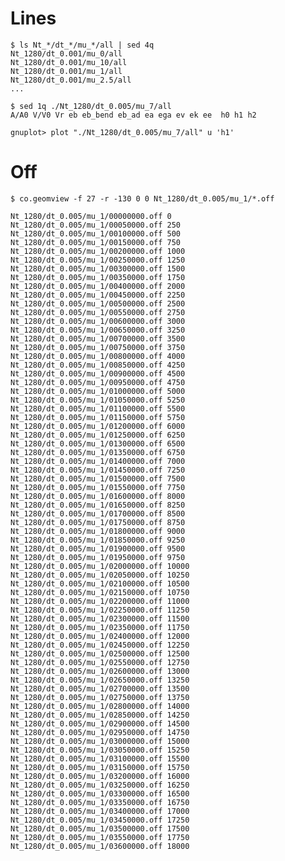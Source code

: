 # Lines

    $ ls Nt_*/dt_*/mu_*/all | sed 4q
    Nt_1280/dt_0.001/mu_0/all
    Nt_1280/dt_0.001/mu_10/all
    Nt_1280/dt_0.001/mu_1/all
    Nt_1280/dt_0.001/mu_2.5/all
	...
	
	$ sed 1q ./Nt_1280/dt_0.005/mu_7/all
	A/A0 V/V0 Vr eb eb_bend eb_ad ea ega ev ek ee  h0 h1 h2

    gnuplot> plot "./Nt_1280/dt_0.005/mu_7/all" u 'h1'

# Off

	$ co.geomview -f 27 -r -130 0 0 Nt_1280/dt_0.005/mu_1/*.off

	Nt_1280/dt_0.005/mu_1/00000000.off 0
	Nt_1280/dt_0.005/mu_1/00050000.off 250
	Nt_1280/dt_0.005/mu_1/00100000.off 500
	Nt_1280/dt_0.005/mu_1/00150000.off 750
	Nt_1280/dt_0.005/mu_1/00200000.off 1000
	Nt_1280/dt_0.005/mu_1/00250000.off 1250
	Nt_1280/dt_0.005/mu_1/00300000.off 1500
	Nt_1280/dt_0.005/mu_1/00350000.off 1750
	Nt_1280/dt_0.005/mu_1/00400000.off 2000
	Nt_1280/dt_0.005/mu_1/00450000.off 2250
	Nt_1280/dt_0.005/mu_1/00500000.off 2500
	Nt_1280/dt_0.005/mu_1/00550000.off 2750
	Nt_1280/dt_0.005/mu_1/00600000.off 3000
	Nt_1280/dt_0.005/mu_1/00650000.off 3250
	Nt_1280/dt_0.005/mu_1/00700000.off 3500
	Nt_1280/dt_0.005/mu_1/00750000.off 3750
	Nt_1280/dt_0.005/mu_1/00800000.off 4000
	Nt_1280/dt_0.005/mu_1/00850000.off 4250
	Nt_1280/dt_0.005/mu_1/00900000.off 4500
	Nt_1280/dt_0.005/mu_1/00950000.off 4750
	Nt_1280/dt_0.005/mu_1/01000000.off 5000
	Nt_1280/dt_0.005/mu_1/01050000.off 5250
	Nt_1280/dt_0.005/mu_1/01100000.off 5500
	Nt_1280/dt_0.005/mu_1/01150000.off 5750
	Nt_1280/dt_0.005/mu_1/01200000.off 6000
	Nt_1280/dt_0.005/mu_1/01250000.off 6250
	Nt_1280/dt_0.005/mu_1/01300000.off 6500
	Nt_1280/dt_0.005/mu_1/01350000.off 6750
	Nt_1280/dt_0.005/mu_1/01400000.off 7000
	Nt_1280/dt_0.005/mu_1/01450000.off 7250
	Nt_1280/dt_0.005/mu_1/01500000.off 7500
	Nt_1280/dt_0.005/mu_1/01550000.off 7750
	Nt_1280/dt_0.005/mu_1/01600000.off 8000
	Nt_1280/dt_0.005/mu_1/01650000.off 8250
	Nt_1280/dt_0.005/mu_1/01700000.off 8500
	Nt_1280/dt_0.005/mu_1/01750000.off 8750
	Nt_1280/dt_0.005/mu_1/01800000.off 9000
	Nt_1280/dt_0.005/mu_1/01850000.off 9250
	Nt_1280/dt_0.005/mu_1/01900000.off 9500
	Nt_1280/dt_0.005/mu_1/01950000.off 9750
	Nt_1280/dt_0.005/mu_1/02000000.off 10000
	Nt_1280/dt_0.005/mu_1/02050000.off 10250
	Nt_1280/dt_0.005/mu_1/02100000.off 10500
	Nt_1280/dt_0.005/mu_1/02150000.off 10750
	Nt_1280/dt_0.005/mu_1/02200000.off 11000
	Nt_1280/dt_0.005/mu_1/02250000.off 11250
	Nt_1280/dt_0.005/mu_1/02300000.off 11500
	Nt_1280/dt_0.005/mu_1/02350000.off 11750
	Nt_1280/dt_0.005/mu_1/02400000.off 12000
	Nt_1280/dt_0.005/mu_1/02450000.off 12250
	Nt_1280/dt_0.005/mu_1/02500000.off 12500
	Nt_1280/dt_0.005/mu_1/02550000.off 12750
	Nt_1280/dt_0.005/mu_1/02600000.off 13000
	Nt_1280/dt_0.005/mu_1/02650000.off 13250
	Nt_1280/dt_0.005/mu_1/02700000.off 13500
	Nt_1280/dt_0.005/mu_1/02750000.off 13750
	Nt_1280/dt_0.005/mu_1/02800000.off 14000
	Nt_1280/dt_0.005/mu_1/02850000.off 14250
	Nt_1280/dt_0.005/mu_1/02900000.off 14500
	Nt_1280/dt_0.005/mu_1/02950000.off 14750
	Nt_1280/dt_0.005/mu_1/03000000.off 15000
	Nt_1280/dt_0.005/mu_1/03050000.off 15250
	Nt_1280/dt_0.005/mu_1/03100000.off 15500
	Nt_1280/dt_0.005/mu_1/03150000.off 15750
	Nt_1280/dt_0.005/mu_1/03200000.off 16000
	Nt_1280/dt_0.005/mu_1/03250000.off 16250
	Nt_1280/dt_0.005/mu_1/03300000.off 16500
	Nt_1280/dt_0.005/mu_1/03350000.off 16750
	Nt_1280/dt_0.005/mu_1/03400000.off 17000
	Nt_1280/dt_0.005/mu_1/03450000.off 17250
	Nt_1280/dt_0.005/mu_1/03500000.off 17500
	Nt_1280/dt_0.005/mu_1/03550000.off 17750
	Nt_1280/dt_0.005/mu_1/03600000.off 18000
